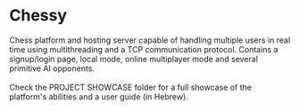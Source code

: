 # Chessy
Chess platform and hosting server capable of handling multiple users in real time using multithreading and a TCP communication protocol. Contains a signup/login page, local mode, online multiplayer mode and several primitive AI opponents.</br></br>
Check the PROJECT SHOWCASE folder for a full showcase of the platform's abilities and a user guide (in Hebrew).
